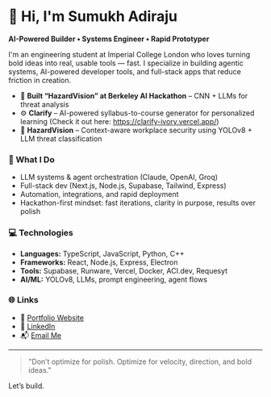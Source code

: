 # 👋 Hi, I'm Sumukh Adiraju

**AI-Powered Builder • Systems Engineer • Rapid Prototyper**

I'm an engineering student at Imperial College London who loves turning bold ideas into real, usable tools — fast. I specialize in building agentic systems, AI-powered developer tools, and full-stack apps that reduce friction in creation.

- 🧠 **Built “HazardVision” at Berkeley AI Hackathon** – CNN + LLMs for threat analysis
- ⚙️ **Clarify** – AI-powered syllabus-to-course generator for personalized learning (Check it out here: https://clarify-ivory.vercel.app/)
- 🤖 **HazardVision** – Context-aware workplace security using YOLOv8 + LLM threat classification

### 🚀 What I Do
- LLM systems & agent orchestration (Claude, OpenAI, Groq)
- Full-stack dev (Next.js, Node.js, Supabase, Tailwind, Express)
- Automation, integrations, and rapid deployment
- Hackathon-first mindset: fast iterations, clarity in purpose, results over polish

### 💻 Technologies
- **Languages:** TypeScript, JavaScript, Python, C++
- **Frameworks:** React, Node.js, Express, Electron
- **Tools:** Supabase, Runware, Vercel, Docker, ACI.dev, Requesyt
- **AI/ML:** YOLOv8, LLMs, prompt engineering, agent flows

### 🌐 Links
- 🔗 [Portfolio Website]([https://yourdomain.com](https://sumukh-adiraju-website.vercel.app/))
- 🧠 [LinkedIn]([https://linkedin.com/in/sumukhadiraju](https://www.linkedin.com/in/sumukh-adiraju-07235b31b/))
- 📬 [Email Me](sadiraju06@gmail.com)

---

> "Don’t optimize for polish. Optimize for velocity, direction, and bold ideas."

Let’s build.
